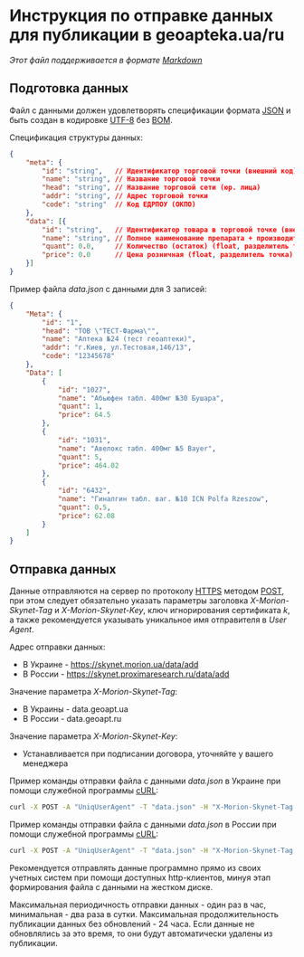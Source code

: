 # Инструкция по отправке данных для публикации в geoapteka.ua/ru
*Этот файл поддерживается в формате [Markdown]*

## Подготовка данных
Файл с данными должен удовлетворять спецификации формата [JSON] и быть создан в кодировке [UTF-8] без [BOM].

Спецификация структуры данных:
```json
{
    "meta": {
        "id": "string",   // Идентификатор торговой точки (внешний код)
        "name": "string", // Название торговой точки
        "head": "string", // Название торговой сети (юр. лица)
        "addr": "string", // Адрес торговой точки
        "code": "string"  // Код ЕДРПОУ (ОКПО)
    },
    "data": [{
        "id": "string",   // Идентификатор товара в торговой точке (внешний код)
        "name": "string", // Полное наименование препарата + производитель (через пробел)
        "quant": 0.0,     // Количество (остаток) (float, разделитель точка)
        "price": 0.0      // Цена розничная (float, разделитель точка)
    }]
}
```
Пример файла *data.json* с данными для 3 записей:
```json
{
    "Meta": {
        "id": "1",
        "head": "ТОВ \"ТЕСТ-Фарма\"",
        "name": "Аптека №24 (тест геоаптеки)",
        "addr": "г.Киев, ул.Тестовая,146/13",
        "code": "12345678"
    },
    "Data": [
        {
            "id": "1027",
            "name": "Абьюфен табл. 400мг №30 Бушара",
            "quant": 1,
            "price": 64.5
        },
        {
            "id": "1031",
            "name": "Авелокс табл. 400мг №5 Bayer",
            "quant": 5,
            "price": 464.02
        },
        {
            "id": "6432",
            "name": "Гиналгин табл. ваг. №10 ICN Polfa Rzeszow",
            "quant": 0.5,
            "price": 62.08
        }
    ]
}
```

## Отправка данных
Данные отправляются на сервер по протоколу [HTTPS] методом [POST], при этом следует обязательно указать параметры заголовка *X-Morion-Skynet-Tag* и *X-Morion-Skynet-Key*, ключ игнорирования сертификата *k*, а также рекомендуется указывать уникальное имя отправителя в *User Agent*.

Адрес отправки данных:
*  В Украине - https://skynet.morion.ua/data/add
*  В России - https://skynet.proximaresearch.ru/data/add

Значение параметра *X-Morion-Skynet-Tag*:
* В Украины - data.geoapt.ua
* В России - data.geoapt.ru

Значение параметра *X-Morion-Skynet-Key*:
* Устанавливается при подписании договора, уточняйте у вашего менеджера

Пример команды отправки файла с данными *data.json* в Украине при помощи служебной программы [cURL]:
```sh
curl -X POST -A "UniqUserAgent" -T "data.json" -H "X-Morion-Skynet-Tag: data.geoapt.ua" -H "X-Morion-Skynet-Key: xxxxxxxx" -k https://skynet.morion.ua/data/add"
```

Пример команды отправки файла с данными *data.json* в России при помощи служебной программы [cURL]:
```sh
curl -X POST -A "UniqUserAgent" -T "data.json" -H "X-Morion-Skynet-Tag: data.geoapt.ru" -H "X-Morion-Skynet-Key: xxxxxxxx" -k https://skynet.proximaresearch.ru/data/add"
```

Рекомендуется отправлять данные программно прямо из своих учетных систем при помощи доступных http-клиентов, минуя этап формирования файла с данными на жестком диске.

Максимальная периодичность отправки данных - один раз в час, минимальная - два раза в сутки. Максимальная продолжительность публикации данных без обновлений - 24 часа. Если данные не обновлялись за это время, то они будут автоматически удалены из публикации.

[Markdown]:https://ru.wikipedia.org/wiki/Markdown
[JSON]:http://json.org/json-ru.html
[UTF-8]:https://ru.wikipedia.org/w/index.php?title=UTF-8
[BOM]:https://ru.wikipedia.org/w/index.php?oldid=70741439
[HTTPS]:https://ru.wikipedia.org/wiki/HTTPS
[POST]:https://ru.wikipedia.org/wiki/POST_(HTTP)
[cURL]:https://ru.wikipedia.org/wiki/CURL
